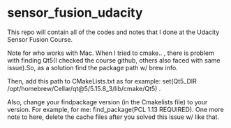 # sensor_fusion_udacity
This repo will contain all of the codes and notes that I done at the Udacity Sensor Fusion Course. 


Note for who works with Mac. 
When I tried to cmake.. , there is problem with finding Qt5(I checked the course github, others also faced with same issue).So, as a solution find the package path w/ brew info.

 Then, add this path to CMakeLists.txt as for example: set(Qt5_DIR /opt/homebrew/Cellar/qt@5/5.15.8_3/lib/cmake/Qt5) . 

Also, change your findpackage version (in the Cmakelists file) to your version. 
For example, for me: find_package(PCL 1.13 REQUIRED). One more note to here, delete the cache files after you solved this issue w/ like that. 




 
